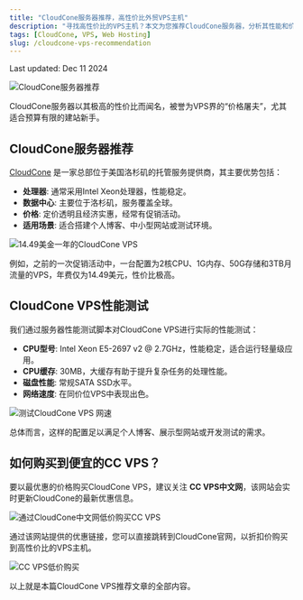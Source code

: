 ```yaml
---
title: "CloudCone服务器推荐，高性价比外贸VPS主机"
description: "寻找高性价比的VPS主机？本文为您推荐CloudCone服务器，分析其性能和价格优势，并教您如何以最优惠的价格购买，是建站新手的理想选择。"
tags: [CloudCone, VPS, Web Hosting]
slug: /cloudcone-vps-recommendation
---
```


Last updated: Dec 11 2024

![CloudCone服务器推荐](https://website-custom.com/wp-content/uploads/2024/12/CloudCone服务器推荐-768x768.webp)

CloudCone服务器以其极高的性价比而闻名，被誉为VPS界的“价格屠夫”，尤其适合预算有限的建站新手。

## CloudCone服务器推荐

[CloudCone](https://cloudcone.com/) 是一家总部位于美国洛杉矶的托管服务提供商，其主要优势包括：

-   **处理器**: 通常采用Intel Xeon处理器，性能稳定。
-   **数据中心**: 主要位于洛杉矶，服务覆盖全球。
-   **价格**: 定价透明且经济实惠，经常有促销活动。
-   **适用场景**: 适合搭建个人博客、中小型网站或测试环境。

![14.49美金一年的CloudCone VPS](https://website-custom.com/wp-content/uploads/2024/12/1.webp)

例如，之前的一次促销活动中，一台配置为2核CPU、1G内存、50G存储和3TB月流量的VPS，年费仅为14.49美元，性价比极高。

## CloudCone VPS性能测试

我们通过服务器性能测试脚本对CloudCone VPS进行实际的性能测试：

-   **CPU型号**: Intel Xeon E5-2697 v2 @ 2.7GHz，性能稳定，适合运行轻量级应用。
-   **CPU缓存**: 30MB，大缓存有助于提升复杂任务的处理性能。
-   **磁盘性能**: 常规SATA SSD水平。
-   **网络速度**: 在同价位VPS中表现出色。

![测试CloudCone VPS 网速](https://website-custom.com/wp-content/uploads/2024/12/3.webp)

总体而言，这样的配置足以满足个人博客、展示型网站或开发测试的需求。

## 如何购买到便宜的CC VPS？

要以最优惠的价格购买CloudCone VPS，建议关注 **CC VPS中文网**，该网站会实时更新CloudCone的最新优惠信息。

![通过CloudCone中文网低价购买CC VPS](https://website-custom.com/wp-content/uploads/2024/12/5.webp)

通过该网站提供的优惠链接，您可以直接跳转到CloudCone官网，以折扣价购买到高性价比的VPS主机。

![CC VPS低价购买](https://website-custom.com/wp-content/uploads/2024/12/6.webp)

以上就是本篇CloudCone VPS推荐文章的全部内容。
